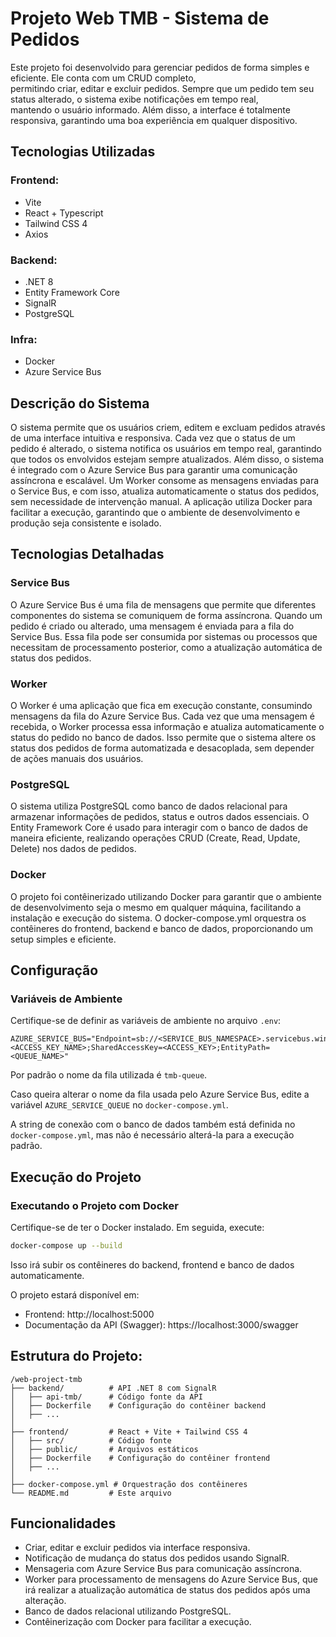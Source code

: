 # Projeto Web TMB - Sistema de Pedidos

Este projeto foi desenvolvido para gerenciar pedidos de forma simples e eficiente. Ele conta com um CRUD completo,  
permitindo criar, editar e excluir pedidos. Sempre que um pedido tem seu status alterado, o sistema exibe notificações em tempo real,  
mantendo o usuário informado. Além disso, a interface é totalmente responsiva, garantindo uma boa experiência em qualquer dispositivo.

## Tecnologias Utilizadas

### Frontend:
  - Vite
  - React + Typescript
  - Tailwind CSS 4
  - Axios

### Backend:
  - .NET 8
  - Entity Framework Core
  - SignalR
  - PostgreSQL

### Infra:
  - Docker
  - Azure Service Bus

## Descrição do Sistema

O sistema permite que os usuários criem, editem e excluam pedidos através de uma interface intuitiva e responsiva. Cada vez que o status de um pedido é alterado, o sistema notifica os usuários em tempo real, garantindo que todos os envolvidos estejam sempre atualizados.
Além disso, o sistema é integrado com o Azure Service Bus para garantir uma comunicação assíncrona e escalável. Um Worker consome as mensagens enviadas para o Service Bus, e com isso, atualiza automaticamente o status dos pedidos, sem necessidade de intervenção manual.
A aplicação utiliza Docker para facilitar a execução, garantindo que o ambiente de desenvolvimento e produção seja consistente e isolado.

## Tecnologias Detalhadas

### Service Bus

O Azure Service Bus é uma fila de mensagens que permite que diferentes componentes do sistema se comuniquem de forma assíncrona. Quando um pedido é criado ou alterado, uma mensagem é enviada para a fila do Service Bus. Essa fila pode ser consumida por sistemas ou processos que necessitam de processamento posterior, como a atualização automática de status dos pedidos.

### Worker

O Worker é uma aplicação que fica em execução constante, consumindo mensagens da fila do Azure Service Bus. Cada vez que uma mensagem é recebida, o Worker processa essa informação e atualiza automaticamente o status do pedido no banco de dados. Isso permite que o sistema altere os status dos pedidos de forma automatizada e desacoplada, sem depender de ações manuais dos usuários.

### PostgreSQL

O sistema utiliza PostgreSQL como banco de dados relacional para armazenar informações de pedidos, status e outros dados essenciais. O Entity Framework Core é usado para interagir com o banco de dados de maneira eficiente, realizando operações CRUD (Create, Read, Update, Delete) nos dados de pedidos.

### Docker

O projeto foi contêinerizado utilizando Docker para garantir que o ambiente de desenvolvimento seja o mesmo em qualquer máquina, facilitando a instalação e execução do sistema. O docker-compose.yml orquestra os contêineres do frontend, backend e banco de dados, proporcionando um setup simples e eficiente.

## Configuração

### Variáveis de Ambiente
Certifique-se de definir as variáveis de ambiente no arquivo `.env`:

```env
AZURE_SERVICE_BUS="Endpoint=sb://<SERVICE_BUS_NAMESPACE>.servicebus.windows.net/;SharedAccessKeyName=<ACCESS_KEY_NAME>;SharedAccessKey=<ACCESS_KEY>;EntityPath=<QUEUE_NAME>"
```

Por padrão o nome da fila utilizada é `tmb-queue`.  

Caso queira alterar o nome da fila usada pelo Azure Service Bus, edite a variável `AZURE_SERVICE_QUEUE` no `docker-compose.yml`.

A string de conexão com o banco de dados também está definida no `docker-compose.yml`, mas não é necessário alterá-la para a execução padrão.

## Execução do Projeto

### Executando o Projeto com Docker

Certifique-se de ter o Docker instalado. Em seguida, execute:

```bash
docker-compose up --build
```

Isso irá subir os contêineres do backend, frontend e banco de dados automaticamente.

O projeto estará disponível em:
- Frontend: http://localhost:5000
- Documentação da API (Swagger): https://localhost:3000/swagger

## Estrutura do Projeto:

```
/web-project-tmb
├── backend/          # API .NET 8 com SignalR
│   ├── api-tmb/      # Código fonte da API
│   ├── Dockerfile    # Configuração do contêiner backend
│   ├── ...
│
├── frontend/         # React + Vite + Tailwind CSS 4
│   ├── src/          # Código fonte
│   ├── public/       # Arquivos estáticos
│   ├── Dockerfile    # Configuração do contêiner frontend
│   ├── ...
│
├── docker-compose.yml # Orquestração dos contêineres
└── README.md         # Este arquivo
```

## Funcionalidades

- Criar, editar e excluir pedidos via interface responsiva.
- Notificação de mudança do status dos pedidos usando SignalR.
- Mensageria com Azure Service Bus para comunicação assíncrona.
- Worker para processamento de mensagens do Azure Service Bus, que irá realizar a atualização automática de status dos pedidos após uma alteração.
- Banco de dados relacional utilizando PostgreSQL.
- Contêinerização com Docker para facilitar a execução.
